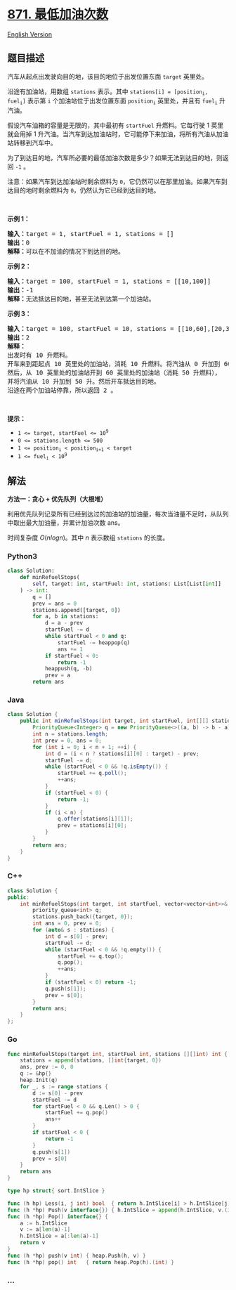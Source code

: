 # [871. 最低加油次数](https://leetcode.cn/problems/minimum-number-of-refueling-stops)

[English Version](/solution/0800-0899/0871.Minimum%20Number%20of%20Refueling%20Stops/README_EN.md)

## 题目描述

<!-- 这里写题目描述 -->

<p>汽车从起点出发驶向目的地，该目的地位于出发位置东面 <code>target</code>&nbsp;英里处。</p>

<p>沿途有加油站，用数组&nbsp;<code>stations</code> 表示。其中 <code>stations[i] = [position<sub>i</sub>, fuel<sub>i</sub>]</code> 表示第 <code>i</code> 个加油站位于出发位置东面&nbsp;<code>position<sub>i</sub></code> 英里处，并且有&nbsp;<code>fuel<sub>i</sub></code>&nbsp;升汽油。</p>

<p>假设汽车油箱的容量是无限的，其中最初有&nbsp;<code>startFuel</code>&nbsp;升燃料。它每行驶 1 英里就会用掉 1 升汽油。当汽车到达加油站时，它可能停下来加油，将所有汽油从加油站转移到汽车中。</p>

<p>为了到达目的地，汽车所必要的最低加油次数是多少？如果无法到达目的地，则返回 <code>-1</code> 。</p>

<p>注意：如果汽车到达加油站时剩余燃料为 <code>0</code>，它仍然可以在那里加油。如果汽车到达目的地时剩余燃料为 <code>0</code>，仍然认为它已经到达目的地。</p>

<p>&nbsp;</p>

<p><strong>示例 1：</strong></p>

<pre>
<strong>输入：</strong>target = 1, startFuel = 1, stations = []
<strong>输出：</strong>0
<strong>解释：</strong>可以在不加油的情况下到达目的地。
</pre>

<p><strong>示例 2：</strong></p>

<pre>
<strong>输入：</strong>target = 100, startFuel = 1, stations = [[10,100]]
<strong>输出：</strong>-1
<strong>解释：</strong>无法抵达目的地，甚至无法到达第一个加油站。
</pre>

<p><strong>示例 3：</strong></p>

<pre>
<strong>输入：</strong>target = 100, startFuel = 10, stations = [[10,60],[20,30],[30,30],[60,40]]
<strong>输出：</strong>2
<strong>解释：</strong>
出发时有 10 升燃料。
开车来到距起点 10 英里处的加油站，消耗 10 升燃料。将汽油从 0 升加到 60 升。
然后，从 10 英里处的加油站开到 60 英里处的加油站（消耗 50 升燃料），
并将汽油从 10 升加到 50 升。然后开车抵达目的地。
沿途在两个加油站停靠，所以返回 2 。
</pre>

<p>&nbsp;</p>

<p><strong>提示：</strong></p>

<ul>
	<li><code>1 &lt;= target, startFuel &lt;= 10<sup>9</sup></code></li>
	<li><code>0 &lt;= stations.length &lt;= 500</code></li>
	<li><code>1 &lt;= position<sub>i</sub> &lt; position<sub>i+1</sub> &lt; target</code></li>
	<li><code>1 &lt;= fuel<sub>i</sub> &lt; 10<sup>9</sup></code></li>
</ul>

## 解法

<!-- 这里可写通用的实现逻辑 -->

**方法一：贪心 + 优先队列（大根堆）**

利用优先队列记录所有已经到达过的加油站的加油量，每次当油量不足时，从队列中取出最大加油量，并累计加油次数 ans。

时间复杂度 $O(nlogn)$。其中 $n$ 表示数组 `stations` 的长度。

<!-- tabs:start -->

### **Python3**

<!-- 这里可写当前语言的特殊实现逻辑 -->

```python
class Solution:
    def minRefuelStops(
        self, target: int, startFuel: int, stations: List[List[int]]
    ) -> int:
        q = []
        prev = ans = 0
        stations.append([target, 0])
        for a, b in stations:
            d = a - prev
            startFuel -= d
            while startFuel < 0 and q:
                startFuel -= heappop(q)
                ans += 1
            if startFuel < 0:
                return -1
            heappush(q, -b)
            prev = a
        return ans
```

### **Java**

<!-- 这里可写当前语言的特殊实现逻辑 -->

```java
class Solution {
    public int minRefuelStops(int target, int startFuel, int[][] stations) {
        PriorityQueue<Integer> q = new PriorityQueue<>((a, b) -> b - a);
        int n = stations.length;
        int prev = 0, ans = 0;
        for (int i = 0; i < n + 1; ++i) {
            int d = (i < n ? stations[i][0] : target) - prev;
            startFuel -= d;
            while (startFuel < 0 && !q.isEmpty()) {
                startFuel += q.poll();
                ++ans;
            }
            if (startFuel < 0) {
                return -1;
            }
            if (i < n) {
                q.offer(stations[i][1]);
                prev = stations[i][0];
            }
        }
        return ans;
    }
}
```

### **C++**

```cpp
class Solution {
public:
    int minRefuelStops(int target, int startFuel, vector<vector<int>>& stations) {
        priority_queue<int> q;
        stations.push_back({target, 0});
        int ans = 0, prev = 0;
        for (auto& s : stations) {
            int d = s[0] - prev;
            startFuel -= d;
            while (startFuel < 0 && !q.empty()) {
                startFuel += q.top();
                q.pop();
                ++ans;
            }
            if (startFuel < 0) return -1;
            q.push(s[1]);
            prev = s[0];
        }
        return ans;
    }
};
```

### **Go**

```go
func minRefuelStops(target int, startFuel int, stations [][]int) int {
	stations = append(stations, []int{target, 0})
	ans, prev := 0, 0
	q := &hp{}
	heap.Init(q)
	for _, s := range stations {
		d := s[0] - prev
		startFuel -= d
		for startFuel < 0 && q.Len() > 0 {
			startFuel += q.pop()
			ans++
		}
		if startFuel < 0 {
			return -1
		}
		q.push(s[1])
		prev = s[0]
	}
	return ans
}

type hp struct{ sort.IntSlice }

func (h hp) Less(i, j int) bool  { return h.IntSlice[i] > h.IntSlice[j] }
func (h *hp) Push(v interface{}) { h.IntSlice = append(h.IntSlice, v.(int)) }
func (h *hp) Pop() interface{} {
	a := h.IntSlice
	v := a[len(a)-1]
	h.IntSlice = a[:len(a)-1]
	return v
}
func (h *hp) push(v int) { heap.Push(h, v) }
func (h *hp) pop() int   { return heap.Pop(h).(int) }
```

### **...**

```

```

<!-- tabs:end -->

